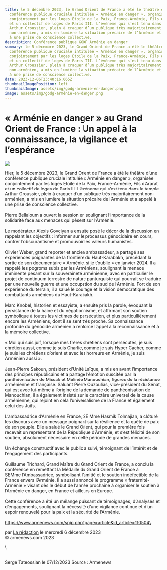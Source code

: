 ```yaml
---
title: le 5 décembre 2023, le Grand Orient de France a été le théâtre d’une
  conférence publique cruciale intitulée « Arménie en danger », organisée
  conjointement par les loges Etoile de la Paix, France-Arménie, Fils d’Ararat
  et un collectif de loges de Paris III. L’événeme qui s’est tenu dans le temple
  Arthur Groussier, plein à craquer d’un publique très majoritairement
  non-arménien, a mis en lumière la situation précaire de l’Arménie et a appelé
  à une prise de conscience collective.
description: Conférence publique GODF Arménie en danger
summary: le 5 décembre 2023, le Grand Orient de France a été le théâtre d’une
  conférence publique cruciale intitulée « Arménie en danger », organisée
  conjointement par les loges Etoile de la Paix, France-Arménie, Fils d’Ararat
  et un collectif de loges de Paris III. L’événeme qui s’est tenu dans le temple
  Arthur Groussier, plein à craquer d’un publique très majoritairement
  non-arménien, a mis en lumière la situation précaire de l’Arménie et a appelé
  à une prise de conscience collective.
date: 2023-12-06T23:40:16.065Z
thumbnailImagePosition: left
thumbnailImage: assets/img/godg-arménie-en-danger.png
image: assets/img/godg-arménie-en-danger.png
---
```

<!--StartFragment-->

# « Arménie en danger » au Grand Orient de France : Un appel à la connaissance, la vigilance et l’espérance

![](assets/img/godf-arménie-en-danger-2.png)

Hier, le 5 décembre 2023, le Grand Orient de France a été le théâtre d’une conférence publique cruciale intitulée « Arménie en danger », organisée conjointement par les loges Etoile de la Paix, France-Arménie, Fils d’Ararat et un collectif de loges de Paris III. L’événeme qui s’est tenu dans le temple Arthur Groussier, plein à craquer d’un publique très majoritairement non-arménien, a mis en lumière la situation précaire de l’Arménie et a appelé à une prise de conscience collective.\
[](https://www.armenews.com/IMG/png/8/4/b/capture_d_e_cran_2023-12-06_a_16.51_43.png "png/8/4/b/capture_d_e_cran_2023-12-06_a_16.51_43.png")\
Pierre Bellaloum a ouvert la session en soulignant l’importance de la solidarité face aux menaces qui pèsent sur l’Arménie.\
[](https://www.armenews.com/IMG/png/b/8/9/capture_d_e_cran_2023-12-06_a_16.50_50.png "png/b/8/9/capture_d_e_cran_2023-12-06_a_16.50_50.png")\
Le modérateur Alexis Govciyan a ensuite posé le décor de la discussion en rappelant les objectifs : informer sur le processus génocidaire en cours, contrer l’obscurantisme et promouvoir les valeurs humanistes.\
[](https://www.armenews.com/IMG/png/e/3/e/capture_d_e_cran_2023-12-06_a_16.51_53.png "png/e/3/e/capture_d_e_cran_2023-12-06_a_16.51_53.png")\
Olivier Weber, grand reporter et ancien ambassadeur, a partagé ses expériences poignantes de la frontière du Haut-Karabakh, précédant la sortie de son documentaire « Arménie, si je t’oublie » en janvier 2024. Il a rappelé les pogroms subis par les Arméniens, soulignant la menace imminente pesant sur la souveraineté arménienne, avec en particulier le projet de continuum terrestre de nature panturquiste qui pourrait se traduire par une nouvelle guerre et une occupation du sud de l’Arménie. Fort de son expérience du terrain, il a salué le courage et la vision démocratique des combattants arméniens du Haut-Karabakh.[](https://www.armenews.com/IMG/png/c/6/9/capture_d_e_cran_2023-12-06_a_16.51_13.png "png/c/6/9/capture_d_e_cran_2023-12-06_a_16.51_13.png")\
[](https://www.armenews.com/IMG/png/c/0/b/capture_d_e_cran_2023-12-06_a_17.00_13.png "png/c/0/b/capture_d_e_cran_2023-12-06_a_17.00_13.png")\
Marc Knobel, historien et essayiste, a ensuite pris la parole, évoquant la persistance de la haine et du négationnisme, et affirmant son soutien symbolique à toutes les victimes de persécution, et plus particullièrement encore les Arméniens, dont il se sent très proche. Sa connaissance profonde du génocide arménien a renforcé l’appel à la reconnaissance et à la mémoire collective.\
\
« Moi qui suis juif, lorsque mes frères chrétiens sont persécutés, je suis chrétien aussi, comme je suis Charlie, comme je suis Hyper Cacher, comme je suis les chrétiens d’orient et avec les horreurs en Arménie, je suis Arménien aussi ».\
[](https://www.armenews.com/IMG/png/2/f/5/capture_d_e_cran_2023-12-06_a_16.50_18.png "png/2/f/5/capture_d_e_cran_2023-12-06_a_16.50_18.png")\
Jean-Pierre Sakoun, président d’Unité Laïque, a mis en avant l’importance des principes républicains et a partagé l’émotion suscitée par la panthéonisation de Missak et Mélinée Manouchian, figures de la résistance arménienne et française. Saluant Pierre Ouzoulias, vice-président du Sénat, qui est avec lui-même à l’origine de la demande de panthéonisation de Manouchian, il a également insisté sur le caractère universel de la cause arménienne, qui rejoint en cela l’universalisme de la France et également celui des Juifs.[](https://www.armenews.com/IMG/png/5/d/8/capture_d_e_cran_2023-12-06_a_16.49_24.png "png/5/d/8/capture_d_e_cran_2023-12-06_a_16.49_24.png")\
[](https://www.armenews.com/IMG/png/0/2/4/capture_d_e_cran_2023-12-06_a_16.49_33.png "png/0/2/4/capture_d_e_cran_2023-12-06_a_16.49_33.png")\
L’ambassadrice d’Arménie en France, SE Mme Hasmik Tolmajian, a clôturé les discours avec un message poignant sur la résilience et la quête de paix de son peuple. Elle a salué le Grand Orient, qui pour la première fois recevait un représentant de la République d’Arménie, et s’est félicité de son soutien, absolument nécessaire en cette période de grandes menaces.\
[](https://www.armenews.com/IMG/png/a/7/7/capture_d_e_cran_2023-12-06_a_16_49.03.png "png/a/7/7/capture_d_e_cran_2023-12-06_a_16_49.03.png")\
Un échange constructif avec le public a suivi, témoignant de l’intérêt et de l’engagement des participants.\
[](https://www.armenews.com/IMG/png/2/2/6/capture_d_e_cran_2023-12-06_a_16.48_50.png "png/2/2/6/capture_d_e_cran_2023-12-06_a_16.48_50.png")\
Guillaume Trichard, Grand Maître du Grand Orient de France, a conclu la conférence en remettant la Médaille du Grand Orient de France à SEMme l’Ambassadrice, symbolisant l’amitié et le soutien indéfectible de la France envers l’Arménie. Il a aussi annoncé le programme « fraternité-Arménie » visant dès le début de l’année prochaine à organiser le soutien à l’Arménie en danger, en France et ailleurs en Europe.\
[](https://www.armenews.com/IMG/png/c/e/4/capture_d_e_cran_2023-12-06_a_16.48_28.png "png/c/e/4/capture_d_e_cran_2023-12-06_a_16.48_28.png")\
Cette conférence a été un mélange puissant de témoignages, d’analyses et d’engagements, soulignant la nécessité d’une vigilance continue et d’un espoir renouvelé pour la paix et la sécurité de l’Arménie.\
\
https://www.armenews.com/spip.php?page=article&id_article=110504\
[](https://www.armenews.com/IMG/png/4/9/6/capture_d_e_cran_2023-12-06_a_16.48_19.png "png/4/9/6/capture_d_e_cran_2023-12-06_a_16.48_19.png")

par [La rédaction](https://www.armenews.com/spip.php?page=auteur&id_auteur=4) le mercredi 6 décembre 2023\
© armenews.com 2023

<!--EndFragment-->\
\
S﻿erge Tateossian le 07/12/2023   Source : Armenews